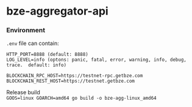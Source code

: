 # bze-aggregator-api



### Environment
`.env` file can contain:  
```
HTTP_PORT=8888 (default: 8888)
LOG_LEVEL=info (optons: panic, fatal, error, warning, info, debug, trace.  default: info)

BLOCKCHAIN_RPC_HOST=https://testnet-rpc.getbze.com
BLOCKCHAIN_REST_HOST=https://testnet.getbze.com
```

Release build  
`GOOS=linux GOARCH=amd64 go build -o bze-agg-linux_amd64`
